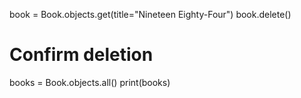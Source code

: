  book = Book.objects.get(title="Nineteen Eighty-Four")
  book.delete()

  # Confirm deletion
  books = Book.objects.all()
  print(books)